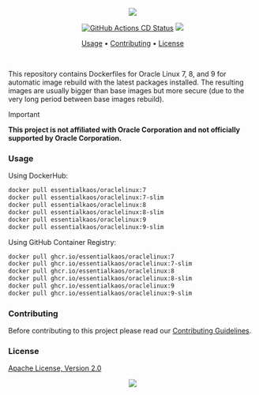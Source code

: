 <p align="center"><a href="#readme"><img src="https://gh.kaos.st/oraclelinux.svg"/></a></p>

<p align="center">
  <a href="https://kaos.sh/w/oraclelinux/cd"><img src="https://kaos.sh/w/oraclelinux/cd.svg" alt="GitHub Actions CD Status" /></a>
  <a href="#license"><img src="https://gh.kaos.st/apache2.svg"></a>
</p>

<p align="center"><a href="#usage">Usage</a> • <a href="#contributing">Contributing</a> • <a href="#license">License</a></p>

<br/>

This repository contains Dockerfiles for Oracle Linux 7, 8, and 9 for automatic image rebuild with the latest packages installed. The resulting images are usually bigger than base images but more secure (due to the very long period between base images rebuild).

> [!IMPORTANT]
> **This project is not affiliated with Oracle Corporation and not officially supported by Oracle Corporation.**

### Usage

Using DockerHub:

```bash
docker pull essentialkaos/oraclelinux:7
docker pull essentialkaos/oraclelinux:7-slim
docker pull essentialkaos/oraclelinux:8
docker pull essentialkaos/oraclelinux:8-slim
docker pull essentialkaos/oraclelinux:9
docker pull essentialkaos/oraclelinux:9-slim
```

Using GitHub Container Registry:

```bash
docker pull ghcr.io/essentialkaos/oraclelinux:7
docker pull ghcr.io/essentialkaos/oraclelinux:7-slim
docker pull ghcr.io/essentialkaos/oraclelinux:8
docker pull ghcr.io/essentialkaos/oraclelinux:8-slim
docker pull ghcr.io/essentialkaos/oraclelinux:9
docker pull ghcr.io/essentialkaos/oraclelinux:9-slim
```

### Contributing

Before contributing to this project please read our [Contributing Guidelines](https://github.com/essentialkaos/contributing-guidelines#contributing-guidelines).

### License

[Apache License, Version 2.0](http://www.apache.org/licenses/LICENSE-2.0)

<p align="center"><a href="https://essentialkaos.com"><img src="https://gh.kaos.st/ekgh.svg"/></a></p>
